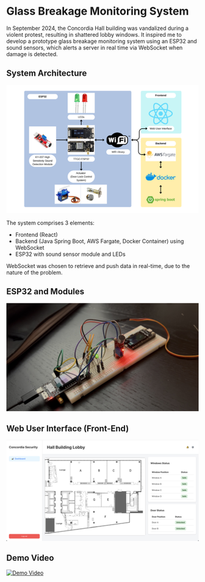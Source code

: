 # Glass Breakage Monitoring System

In September 2024, the Concordia Hall building was vandalized during a violent protest, resulting in shattered lobby windows. It inspired me to develop a prototype glass breakage monitoring system using an ESP32 and sound sensors, which alerts a server in real time via WebSocket when damage is detected.

## System Architecture

![System Architecture Diagram](assets/gbm-diagram.png)

The system comprises 3 elements:

- Frontend (React)
- Backend (Java Spring Boot, AWS Fargate, Docker Container) using WebSocket
- ESP32 with sound sensor module and LEDs

WebSocket was chosen to retrieve and push data in real-time, due to the nature of the problem.

## ESP32 and Modules

![esp32-photo](assets/esp32-photo.jpg)

## Web User Interface (Front-End)

![frontend](assets/front-end-screenshot.png)

## Demo Video

[![Demo Video](https://img.youtube.com/vi/Lb-nVxnLtGk/0.jpg)](https://youtu.be/Lb-nVxnLtGk)
